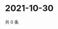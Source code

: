 # 2021-10-30

共 0 条

<!-- BEGIN WEIBO -->
<!-- 最后更新时间 Sat Oct 30 2021 02:13:07 GMT+0800 (China Standard Time) -->

<!-- END WEIBO -->
